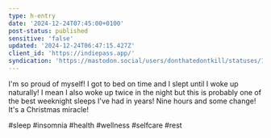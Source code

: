 ```yaml
---
type: h-entry
date: '2024-12-24T07:45:00+0100'
post-status: published
sensitive: 'false'
updated: '2024-12-24T06:47:15.427Z'
client_id: 'https://indiepass.app/'
syndication: 'https://mastodon.social/users/donthatedontkill/statuses/113706455392269553'
---
```

I'm so proud of myself! I got to bed on time and I slept until I woke up naturally! I mean I also woke up twice in the night but this is probably one of the best weeknight sleeps I've had in years! Nine hours and some change! It's a Christmas miracle!

#sleep #insomnia #health #wellness #selfcare #rest
